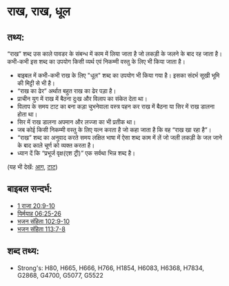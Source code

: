 # राख, राख, धूल #

## तथ्य: ##

“राख” शब्द उस काले पावडर के संबन्ध में काम में लिया जाता है जो लकड़ी के जलने के बाद रह जाता है। कभी-कभी इस शब्द का उपयोग किसी व्यर्थ एवं निकम्मी वस्तु के लिए भी किया जाता है।

* बाइबल में कभी-कभी राख के लिए "धूल" शब्द का उपयोग भी किया गया है। इसका संदर्भ सूखी भूमि की मिट्टी से भी है।
* “राख का ढेर” अर्थात बहुत राख का ढेर पड़ा है।
* प्राचीन युग में राख में बैठना दुःख और विलाप का संकेत देता था।
* विलाप के समय टाट का बना कड़ा चुभनेवाला वस्त्र पहन कर राख में बैठना या सिर में राख डालना होता था।
* सिर में राख डालना अपमान और लज्जा का भी प्रतीक था।
* जब कोई किसी निकम्मी वस्तु के लिए यत्न करता है जो कहा जाता है कि वह “राख खा रहा है”।
* “राख” शब्द का अनुवाद करते समय लक्षित भाषा में ऐसा शब्द काम में लें जो जली लकड़ी के जल जाने के बाद काले चूर्ण को व्यक्त करता है।
* ध्यान दें कि “प्रभूर्ज वृक्ष(एश ट्री)” एक सर्वथा भिन्न शब्द है।

(यह भी देखें: [आग](../other/fire.md), [टाट](../other/sackcloth.md))

## बाइबल सन्दर्भ: ##

* [1 राजा 20:9-10](rc://hi/tn/help/1ki/20/09)
* [यिर्मयाह 06:25-26](rc://hi/tn/help/jer/06/25)
* [भजन संहिता 102:9-10](rc://hi/tn/help/psa/102/009)
* [भजन संहिता 113:7-8](rc://hi/tn/help/psa/113/007)

## शब्द तथ्य: ##

* Strong's: H80, H665, H666, H766, H1854, H6083, H6368, H7834, G2868, G4700, G5077, G5522
